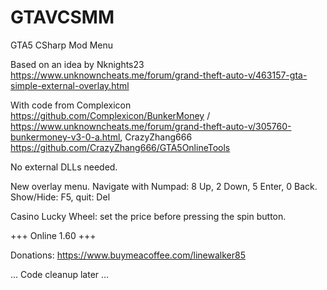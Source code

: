 # GTAVCSMM
GTA5 CSharp Mod Menu

Based on an idea by Nknights23 https://www.unknowncheats.me/forum/grand-theft-auto-v/463157-gta-simple-external-overlay.html

With code from Complexicon https://github.com/Complexicon/BunkerMoney / https://www.unknowncheats.me/forum/grand-theft-auto-v/305760-bunkermoney-v3-0-a.html,  CrazyZhang666 https://github.com/CrazyZhang666/GTA5OnlineTools

No external DLLs needed.

New overlay menu. Navigate with Numpad: 8 Up, 2 Down, 5 Enter, 0 Back. Show/Hide: F5, quit: Del

Casino Lucky Wheel: set the price before pressing the spin button.

+++ Online 1.60 +++

Donations: https://www.buymeacoffee.com/linewalker85

... Code cleanup later ...
